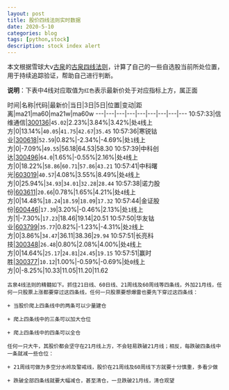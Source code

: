 ```yaml
---
layout: post
title: 股价四线法则实时数据
date: 2020-5-10
categories: blog
tags: [python,stock]
description: stock index alert
---
```



本文根据雪球大v[古泉](https://xueqiu.com/u/7148646888)的[古泉四线法则](https://xueqiu.com/7148646888/130498192)，计算了自己的一些自选股当前所处位置，用于持续追踪验证，帮助自己进行判断。

**说明**：下表中4线对应取值为`红色`表示最新价处于对应指标上方，属正面

时间|名称|代码|最新价|当日|3日|5日|位置|变动|距离|ma21|ma60|ma21w|ma60w
---|---|---|---|---|---|---|---|---
10:57:33|信维通信|[300136](https://xueqiu.com/S/SZ300136)|`45.02`|2.23%|3.84%|3.42%|处`4`线上方|0|13.14%|`40.05`|`41.75`|`42.67`|`35.45`
10:57:36|寒锐钴业|[300618](https://xueqiu.com/S/SZ300618)|`52.59`|0.82%|-2.34%|-4.69%|处`1`线上方|0|-7.09%|`49.55`|56.18|64.53|58.30
10:57:39|中科创达|[300496](https://xueqiu.com/S/SZ300496)|`64.0`|1.65%|-0.55%|2.16%|处`4`线上方|0|18.22%|`58.86`|`60.71`|`57.86`|`43.21`
10:57:41|中科曙光|[603019](https://xueqiu.com/S/SH603019)|`40.57`|4.08%|3.55%|8.49%|处`4`线上方|0|25.94%|`34.93`|`34.01`|`32.28`|`28.44`
10:57:38|诺力股份|[603611](https://xueqiu.com/S/SH603611)|`20.66`|0.78%|1.65%|4.21%|处`4`线上方|0|14.48%|`18.24`|`18.59`|`18.09`|`17.32`
10:57:44|金证股份|[600446](https://xueqiu.com/S/SH600446)|`17.39`|3.20%|-0.46%|2.13%|处`1`线上方|1|-7.30%|`17.23`|18.46|19.14|20.51
10:57:50|华友钴业|[603799](https://xueqiu.com/S/SH603799)|`35.77`|0.82%|-1.23%|-4.31%|处`2`线上方|0|3.86%|`34.47`|36.11|38.36|`29.94`
10:57:51|长亮科技|[300348](https://xueqiu.com/S/SZ300348)|`26.48`|0.80%|2.08%|4.00%|处`4`线上方|0|14.64%|`25.17`|`24.81`|`24.45`|`19.15`
10:57:51|赢时胜|[300377](https://xueqiu.com/S/SZ300377)|`10.12`|1.00%|-0.59%|-0.69%|处`0`线上方|0|-8.25%|10.33|11.05|11.20|11.62

```
古泉4线法则的精髓如下。抓住21日线、60日线、21周线及60周线等四条线，外加21月线，任何一只股票上涨都要穿过这四条线，任何一只股票要想爆雷也要先下穿过这四条线：

+ 当股价爬上四条线中的两条可以少量建仓

+ 爬上四条线中的三条可以加大仓位

+ 爬上四条线中的四条可以全仓

任何一只大牛，其股价都会坚守在21月线上方，不会轻易跌破21月线；相反，每跌破四条线中一条就减一些仓位：

+ 21周线可做为多空分水岭及警戒线，股价在21周线及60周线下方就要十分慎重，多看少做

+ 跌破全部四条线就要大幅减仓，甚至清仓，一旦跌破21月线，清仓观望
```